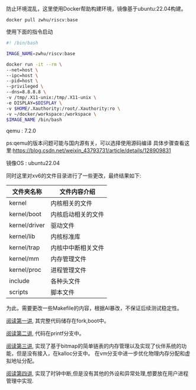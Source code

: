 防止环境混乱，这里使用Docker帮助构建环境，镜像基于ubuntu:22.04构建。
```shell
docker pull zwhu/riscv:base
```

使用下面的指令启动
```bash
#! /bin/bash

IMAGE_NAME=zwhu/riscv:base

docker run -it --rm \
--net=host \
--ipc=host \
--pid=host \
--privileged \
--dns=8.8.8.8 \
-v /tmp/.X11-unix:/tmp/.X11-unix \
-e DISPLAY=$DISPLAY \
-v $HOME/.Xauthority:/root/.Xauthority:ro \
-v ~/docker/workspace:/workspace \
$IMAGE_NAME /bin/bash
```


qemu : 7.2.0

ps:qemu的版本问题可能与国内源有关，可以选择使用源码编译 具体步骤查看这里:https://blog.csdn.net/weixin_43793731/article/details/128909831

镜像OS : ubuntu22.04

同时这里对xv6的文件目录进行了一些更改，最终结果如下:

| 文件夹名称    | 文件内容介绍       |
| ------------- | ------------------ |
| kernel        | 内核相关的文件     |
| kernel/boot   | 内核启动相关的文件 |
| kernel/driver | 驱动文件           |
| kernel/lib    | 内核标准库         |
| kernel/trap   | 内核中中断相关文件 |
| kernel/mm     | 内存管理文件       |
| kernel/proc   | 进程管理文件       |
| include       | 各种头文件         |
| scripts       | 脚本文件           |

为此，需要更改一些Makefile的内容，根据AI暴改，不保证后续测试稳定性。




[阅读第一讲](docs/chapter1.md), 其完整代码储存在fork,boot中。

[阅读第二讲](docs/chapter2.md), 代码在printf分支中。

[阅读第三讲](docs/chapter3.md), 实现了基于bitmap的简单链表的内存管理以及实现了伙伴系统的功能，但是没有接入，在kalloc分支中。 在vm分支中进一步优化物理内存分配和虚拟地址分配。

[阅读第四讲](docs/chapter4.md), 实现了时钟中断,但是没有其他的外设和异常处理,想要放在用户进程管理中实现.


  
  